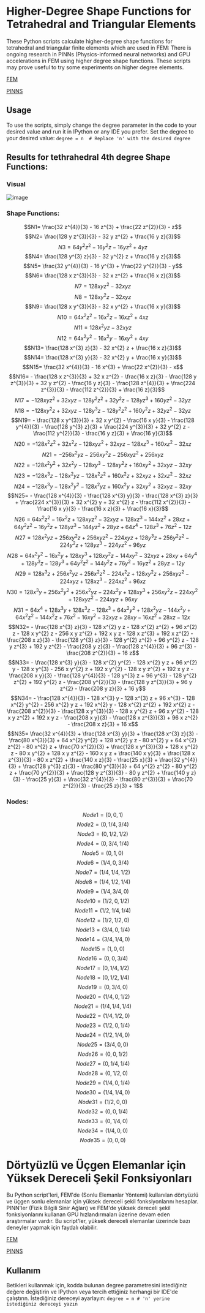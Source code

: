 # Higher-Degree Shape Functions for Tetrahedral and Triangular Elements

These Python scripts calculate higher-degree shape functions for tetrahedral and triangular finite elements which are used in FEM: 
There is ongoing research in PINNs (Physics-informed neural networks) and GPU accelerations in FEM using higher degree shape functions.
These scripts may prove useful to try some experiments on higher degree elements. 

[FEM](https://en.wikipedia.org/wiki/Finite_element_method)

[PINNS](https://en.wikipedia.org/wiki/Physics-informed_neural_networks)

## Usage
To use the scripts, simply change the degree parameter in the code to your desired value and run it in IPython or any IDE you prefer.
Set the degree to your desired value: `degree = n  # Replace 'n' with the desired degree`

## Results for tethrahedral 4th degree Shape Functions: 

### Visual
![image](https://github.com/user-attachments/assets/41f841cc-918e-4751-bc51-9d874abff880)

### Shape Functions:
$$N1= \frac{32 z^{4}}{3} - 16 z^{3} + \frac{22 z^{2}}{3} - z$$
$$N2= \frac{128 y z^{3}}{3} - 32 y z^{2} + \frac{16 y z}{3}$$
$$N3= 64 y^{2} z^{2} - 16 y^{2} z - 16 y z^{2} + 4 y z$$
$$N4= \frac{128 y^{3} z}{3} - 32 y^{2} z + \frac{16 y z}{3}$$
$$N5= \frac{32 y^{4}}{3} - 16 y^{3} + \frac{22 y^{2}}{3} - y$$
$$N6= \frac{128 x z^{3}}{3} - 32 x z^{2} + \frac{16 x z}{3}$$
$$N7= 128 x y z^{2} - 32 x y z$$
$$N8= 128 x y^{2} z - 32 x y z$$
$$N9= \frac{128 x y^{3}}{3} - 32 x y^{2} + \frac{16 x y}{3}$$
$$N10= 64 x^{2} z^{2} - 16 x^{2} z - 16 x z^{2} + 4 x z$$
$$N11= 128 x^{2} y z - 32 x y z$$
$$N12= 64 x^{2} y^{2} - 16 x^{2} y - 16 x y^{2} + 4 x y$$
$$N13= \frac{128 x^{3} z}{3} - 32 x^{2} z + \frac{16 x z}{3}$$
$$N14= \frac{128 x^{3} y}{3} - 32 x^{2} y + \frac{16 x y}{3}$$
$$N15= \frac{32 x^{4}}{3} - 16 x^{3} + \frac{22 x^{2}}{3} - x$$
$$N16= - \frac{128 x z^{3}}{3} + 32 x z^{2} - \frac{16 x z}{3} - \frac{128 y z^{3}}{3} + 32 y z^{2} - \frac{16 y z}{3} - \frac{128 z^{4}}{3} + \frac{224 z^{3}}{3} - \frac{112 z^{2}}{3} + \frac{16 z}{3}$$
$$N17= - 128 x y z^{2} + 32 x y z - 128 y^{2} z^{2} + 32 y^{2} z - 128 y z^{3} + 160 y z^{2} - 32 y z$$
$$N18= - 128 x y^{2} z + 32 x y z - 128 y^{3} z - 128 y^{2} z^{2} + 160 y^{2} z + 32 y z^{2} - 32 y z$$
$$N19= - \frac{128 x y^{3}}{3} + 32 x y^{2} - \frac{16 x y}{3} - \frac{128 y^{4}}{3} - \frac{128 y^{3} z}{3} + \frac{224 y^{3}}{3} + 32 y^{2} z - \frac{112 y^{2}}{3} - \frac{16 y z}{3} + \frac{16 y}{3}$$
$$N20= - 128 x^{2} z^{2} + 32 x^{2} z - 128 x y z^{2} + 32 x y z - 128 x z^{3} + 160 x z^{2} - 32 x z$$
$$N21= - 256 x^{2} y z - 256 x y^{2} z - 256 x y z^{2} + 256 x y z$$
$$N22= - 128 x^{2} y^{2} + 32 x^{2} y - 128 x y^{3} - 128 x y^{2} z + 160 x y^{2} + 32 x y z - 32 x y$$
$$N23= - 128 x^{3} z - 128 x^{2} y z - 128 x^{2} z^{2} + 160 x^{2} z + 32 x y z + 32 x z^{2} - 32 x z$$
$$N24= - 128 x^{3} y - 128 x^{2} y^{2} - 128 x^{2} y z + 160 x^{2} y + 32 x y^{2} + 32 x y z - 32 x y$$
$$N25= - \frac{128 x^{4}}{3} - \frac{128 x^{3} y}{3} - \frac{128 x^{3} z}{3} + \frac{224 x^{3}}{3} + 32 x^{2} y + 32 x^{2} z - \frac{112 x^{2}}{3} - \frac{16 x y}{3} - \frac{16 x z}{3} + \frac{16 x}{3}$$
$$N26= 64 x^{2} z^{2} - 16 x^{2} z + 128 x y z^{2} - 32 x y z + 128 x z^{3} - 144 x z^{2} + 28 x z + 64 y^{2} z^{2} - 16 y^{2} z + 128 y z^{3} - 144 y z^{2} + 28 y z + 64 z^{4} - 128 z^{3} + 76 z^{2} - 12 z$$
$$N27= 128 x^{2} y z + 256 x y^{2} z + 256 x y z^{2} - 224 x y z + 128 y^{3} z + 256 y^{2} z^{2} - 224 y^{2} z + 128 y z^{3} - 224 y z^{2} + 96 y z$$
$$N28= 64 x^{2} y^{2} - 16 x^{2} y + 128 x y^{3} + 128 x y^{2} z - 144 x y^{2} - 32 x y z + 28 x y + 64 y^{4} + 128 y^{3} z - 128 y^{3} + 64 y^{2} z^{2} - 144 y^{2} z + 76 y^{2} - 16 y z^{2} + 28 y z - 12 y$$
$$N29= 128 x^{3} z + 256 x^{2} y z + 256 x^{2} z^{2} - 224 x^{2} z + 128 x y^{2} z + 256 x y z^{2} - 224 x y z + 128 x z^{3} - 224 x z^{2} + 96 x z$$
$$N30= 128 x^{3} y + 256 x^{2} y^{2} + 256 x^{2} y z - 224 x^{2} y + 128 x y^{3} + 256 x y^{2} z - 224 x y^{2} + 128 x y z^{2} - 224 x y z + 96 x y$$
$$N31= 64 x^{4} + 128 x^{3} y + 128 x^{3} z - 128 x^{3} + 64 x^{2} y^{2} + 128 x^{2} y z - 144 x^{2} y + 64 x^{2} z^{2} - 144 x^{2} z + 76 x^{2} - 16 x y^{2} - 32 x y z + 28 x y - 16 x z^{2} + 28 x z - 12 x$$
$$N32= - \frac{128 x^{3} z}{3} - 128 x^{2} y z - 128 x^{2} z^{2} + 96 x^{2} z - 128 x y^{2} z - 256 x y z^{2} + 192 x y z - 128 x z^{3} + 192 x z^{2} - \frac{208 x z}{3} - \frac{128 y^{3} z}{3} - 128 y^{2} z^{2} + 96 y^{2} z - 128 y z^{3} + 192 y z^{2} - \frac{208 y z}{3} - \frac{128 z^{4}}{3} + 96 z^{3} - \frac{208 z^{2}}{3} + 16 z$$
$$N33= - \frac{128 x^{3} y}{3} - 128 x^{2} y^{2} - 128 x^{2} y z + 96 x^{2} y - 128 x y^{3} - 256 x y^{2} z + 192 x y^{2} - 128 x y z^{2} + 192 x y z - \frac{208 x y}{3} - \frac{128 y^{4}}{3} - 128 y^{3} z + 96 y^{3} - 128 y^{2} z^{2} + 192 y^{2} z - \frac{208 y^{2}}{3} - \frac{128 y z^{3}}{3} + 96 y z^{2} - \frac{208 y z}{3} + 16 y$$
$$N34= - \frac{128 x^{4}}{3} - 128 x^{3} y - 128 x^{3} z + 96 x^{3} - 128 x^{2} y^{2} - 256 x^{2} y z + 192 x^{2} y - 128 x^{2} z^{2} + 192 x^{2} z - \frac{208 x^{2}}{3} - \frac{128 x y^{3}}{3} - 128 x y^{2} z + 96 x y^{2} - 128 x y z^{2} + 192 x y z - \frac{208 x y}{3} - \frac{128 x z^{3}}{3} + 96 x z^{2} - \frac{208 x z}{3} + 16 x$$
$$N35= \frac{32 x^{4}}{3} + \frac{128 x^{3} y}{3} + \frac{128 x^{3} z}{3} - \frac{80 x^{3}}{3} + 64 x^{2} y^{2} + 128 x^{2} y z - 80 x^{2} y + 64 x^{2} z^{2} - 80 x^{2} z + \frac{70 x^{2}}{3} + \frac{128 x y^{3}}{3} + 128 x y^{2} z - 80 x y^{2} + 128 x y z^{2} - 160 x y z + \frac{140 x y}{3} + \frac{128 x z^{3}}{3} - 80 x z^{2} + \frac{140 x z}{3} - \frac{25 x}{3} + \frac{32 y^{4}}{3} + \frac{128 y^{3} z}{3} - \frac{80 y^{3}}{3} + 64 y^{2} z^{2} - 80 y^{2} z + \frac{70 y^{2}}{3} + \frac{128 y z^{3}}{3} - 80 y z^{2} + \frac{140 y z}{3} - \frac{25 y}{3} + \frac{32 z^{4}}{3} - \frac{80 z^{3}}{3} + \frac{70 z^{2}}{3} - \frac{25 z}{3} + 1$$

### Nodes:
$$Node1=  (0, 0, 1)$$
$$Node2=  (0, 1/4, 3/4)$$
$$Node3=  (0, 1/2, 1/2)$$
$$Node4=  (0, 3/4, 1/4)$$
$$Node5=  (0, 1, 0)$$
$$Node6=  (1/4, 0, 3/4)$$
$$Node7=  (1/4, 1/4, 1/2)$$
$$Node8=  (1/4, 1/2, 1/4)$$
$$Node9=  (1/4, 3/4, 0)$$
$$Node10=  (1/2, 0, 1/2)$$
$$Node11=  (1/2, 1/4, 1/4)$$
$$Node12=  (1/2, 1/2, 0)$$
$$Node13=  (3/4, 0, 1/4)$$
$$Node14=  (3/4, 1/4, 0)$$
$$Node15=  (1, 0, 0)$$
$$Node16=  (0, 0, 3/4)$$
$$Node17=  (0, 1/4, 1/2)$$
$$Node18=  (0, 1/2, 1/4)$$
$$Node19=  (0, 3/4, 0)$$
$$Node20=  (1/4, 0, 1/2)$$
$$Node21=  (1/4, 1/4, 1/4)$$
$$Node22=  (1/4, 1/2, 0)$$
$$Node23=  (1/2, 0, 1/4)$$
$$Node24=  (1/2, 1/4, 0)$$
$$Node25=  (3/4, 0, 0)$$
$$Node26=  (0, 0, 1/2)$$
$$Node27=  (0, 1/4, 1/4)$$
$$Node28=  (0, 1/2, 0)$$
$$Node29=  (1/4, 0, 1/4)$$
$$Node30=  (1/4, 1/4, 0)$$
$$Node31=  (1/2, 0, 0)$$
$$Node32=  (0, 0, 1/4)$$
$$Node33=  (0, 1/4, 0)$$
$$Node34=  (1/4, 0, 0)$$
$$Node35=  (0, 0, 0)$$

# Dörtyüzlü ve Üçgen Elemanlar için Yüksek Dereceli Şekil Fonksiyonları
Bu Python script'leri, FEM'de (Sonlu Elemanlar Yöntemi) kullanılan dörtyüzlü ve üçgen sonlu elemanlar için yüksek dereceli şekil fonksiyonlarını hesaplar.
PINN'ler (Fizik Bilgili Sinir Ağları) ve FEM'de yüksek dereceli şekil fonksiyonlarını kullanan GPU hızlandırmaları üzerine devam eden araştırmalar vardır. 
Bu script'ler, yüksek dereceli elemanlar üzerinde bazı deneyler yapmak için faydalı olabilir.

[FEM](https://en.wikipedia.org/wiki/Finite_element_method)

[PINNS](https://en.wikipedia.org/wiki/Physics-informed_neural_networks)

## Kullanım
Betikleri kullanmak için, kodda bulunan degree parametresini istediğiniz değere değiştirin ve IPython veya tercih ettiğiniz herhangi bir IDE'de çalıştırın.
İstediğiniz dereceyi ayarlayın:  `degree = n # 'n' yerine istediğiniz dereceyi yazın`
